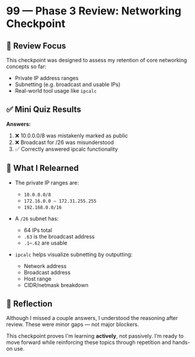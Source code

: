# 99 — Phase 3 Review: Networking Checkpoint

## 🧠 Review Focus

This checkpoint was designed to assess my retention of core networking concepts so far:
- Private IP address ranges
- Subnetting (e.g. broadcast and usable IPs)
- Real-world tool usage like `ipcalc`

## ✅ Mini Quiz Results

**Answers:**  
1) ❌ 10.0.0.0/8 was mistakenly marked as public  
2) ❌ Broadcast for /26 was misunderstood  
3) ✅ Correctly answered ipcalc functionality

## 🧩 What I Relearned

- The private IP ranges are:
  - `10.0.0.0/8`
  - `172.16.0.0 – 172.31.255.255`
  - `192.168.0.0/16`

- A `/26` subnet has:
  - 64 IPs total
  - `.63` is the broadcast address
  - `.1`–`.62` are usable

- `ipcalc` helps visualize subnetting by outputting:
  - Network address
  - Broadcast address
  - Host range
  - CIDR/netmask breakdown

## 🔁 Reflection

Although I missed a couple answers, I understood the reasoning after review. These were minor gaps — not major blockers.

This checkpoint proves I'm learning **actively**, not passively. I’m ready to move forward while reinforcing these topics through repetition and hands-on use.

